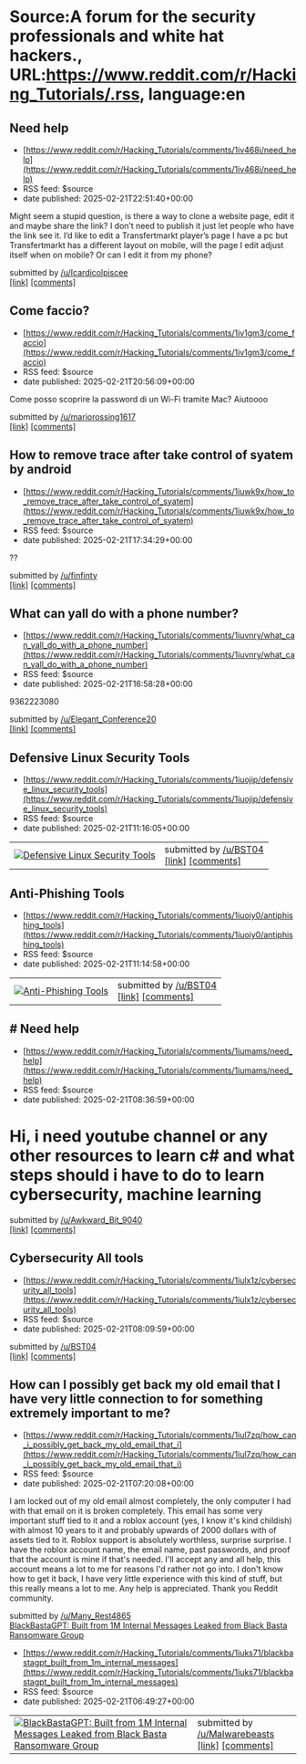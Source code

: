 # Source:A forum for the security professionals and white hat hackers., URL:https://www.reddit.com/r/Hacking_Tutorials/.rss, language:en

## Need help
 - [https://www.reddit.com/r/Hacking_Tutorials/comments/1iv468i/need_help](https://www.reddit.com/r/Hacking_Tutorials/comments/1iv468i/need_help)
 - RSS feed: $source
 - date published: 2025-02-21T22:51:40+00:00

<!-- SC_OFF --><div class="md"><p>Might seem a stupid question, is there a way to clone a website page, edit it and maybe share the link? I don’t need to publish it just let people who have the link see it. I’d like to edit a Transfertmarkt player’s page I have a pc but Transfertmarkt has a different layout on mobile, will the page I edit adjust itself when on mobile? Or can I edit it from my phone?</p> </div><!-- SC_ON --> &#32; submitted by &#32; <a href="https://www.reddit.com/user/Icardicolpiscee"> /u/Icardicolpiscee </a> <br/> <span><a href="https://www.reddit.com/r/Hacking_Tutorials/comments/1iv468i/need_help/">[link]</a></span> &#32; <span><a href="https://www.reddit.com/r/Hacking_Tutorials/comments/1iv468i/need_help/">[comments]</a></span>

## Come faccio?
 - [https://www.reddit.com/r/Hacking_Tutorials/comments/1iv1gm3/come_faccio](https://www.reddit.com/r/Hacking_Tutorials/comments/1iv1gm3/come_faccio)
 - RSS feed: $source
 - date published: 2025-02-21T20:56:09+00:00

<!-- SC_OFF --><div class="md"><p>Come posso scoprire la password di un Wi-Fi tramite Mac? Aiutoooo</p> </div><!-- SC_ON --> &#32; submitted by &#32; <a href="https://www.reddit.com/user/mariorossing1617"> /u/mariorossing1617 </a> <br/> <span><a href="https://www.reddit.com/r/Hacking_Tutorials/comments/1iv1gm3/come_faccio/">[link]</a></span> &#32; <span><a href="https://www.reddit.com/r/Hacking_Tutorials/comments/1iv1gm3/come_faccio/">[comments]</a></span>

## How to remove trace after take control of syatem by android
 - [https://www.reddit.com/r/Hacking_Tutorials/comments/1iuwk9x/how_to_remove_trace_after_take_control_of_syatem](https://www.reddit.com/r/Hacking_Tutorials/comments/1iuwk9x/how_to_remove_trace_after_take_control_of_syatem)
 - RSS feed: $source
 - date published: 2025-02-21T17:34:29+00:00

<!-- SC_OFF --><div class="md"><p>?? </p> </div><!-- SC_ON --> &#32; submitted by &#32; <a href="https://www.reddit.com/user/finfinty"> /u/finfinty </a> <br/> <span><a href="https://www.reddit.com/r/Hacking_Tutorials/comments/1iuwk9x/how_to_remove_trace_after_take_control_of_syatem/">[link]</a></span> &#32; <span><a href="https://www.reddit.com/r/Hacking_Tutorials/comments/1iuwk9x/how_to_remove_trace_after_take_control_of_syatem/">[comments]</a></span>

## What can yall do with a phone number?
 - [https://www.reddit.com/r/Hacking_Tutorials/comments/1iuvnry/what_can_yall_do_with_a_phone_number](https://www.reddit.com/r/Hacking_Tutorials/comments/1iuvnry/what_can_yall_do_with_a_phone_number)
 - RSS feed: $source
 - date published: 2025-02-21T16:58:28+00:00

<!-- SC_OFF --><div class="md"><p>9362223080</p> </div><!-- SC_ON --> &#32; submitted by &#32; <a href="https://www.reddit.com/user/Elegant_Conference20"> /u/Elegant_Conference20 </a> <br/> <span><a href="https://www.reddit.com/r/Hacking_Tutorials/comments/1iuvnry/what_can_yall_do_with_a_phone_number/">[link]</a></span> &#32; <span><a href="https://www.reddit.com/r/Hacking_Tutorials/comments/1iuvnry/what_can_yall_do_with_a_phone_number/">[comments]</a></span>

## Defensive Linux Security Tools
 - [https://www.reddit.com/r/Hacking_Tutorials/comments/1iuojip/defensive_linux_security_tools](https://www.reddit.com/r/Hacking_Tutorials/comments/1iuojip/defensive_linux_security_tools)
 - RSS feed: $source
 - date published: 2025-02-21T11:16:05+00:00

<table> <tr><td> <a href="https://www.reddit.com/r/Hacking_Tutorials/comments/1iuojip/defensive_linux_security_tools/"> <img src="https://preview.redd.it/ad3qsiib7hke1.png?width=640&amp;crop=smart&amp;auto=webp&amp;s=2ebb07159a51b606db7a111c5c7451bff59b40ab" alt="Defensive Linux Security Tools" title="Defensive Linux Security Tools" /> </a> </td><td> &#32; submitted by &#32; <a href="https://www.reddit.com/user/BST04"> /u/BST04 </a> <br/> <span><a href="https://i.redd.it/ad3qsiib7hke1.png">[link]</a></span> &#32; <span><a href="https://www.reddit.com/r/Hacking_Tutorials/comments/1iuojip/defensive_linux_security_tools/">[comments]</a></span> </td></tr></table>

## Anti-Phishing Tools
 - [https://www.reddit.com/r/Hacking_Tutorials/comments/1iuoiy0/antiphishing_tools](https://www.reddit.com/r/Hacking_Tutorials/comments/1iuoiy0/antiphishing_tools)
 - RSS feed: $source
 - date published: 2025-02-21T11:14:58+00:00

<table> <tr><td> <a href="https://www.reddit.com/r/Hacking_Tutorials/comments/1iuoiy0/antiphishing_tools/"> <img src="https://preview.redd.it/fc15gxt67hke1.png?width=640&amp;crop=smart&amp;auto=webp&amp;s=48d8163f0fb16bc7732347672f81724539934f87" alt="Anti-Phishing Tools" title="Anti-Phishing Tools" /> </a> </td><td> &#32; submitted by &#32; <a href="https://www.reddit.com/user/BST04"> /u/BST04 </a> <br/> <span><a href="https://i.redd.it/fc15gxt67hke1.png">[link]</a></span> &#32; <span><a href="https://www.reddit.com/r/Hacking_Tutorials/comments/1iuoiy0/antiphishing_tools/">[comments]</a></span> </td></tr></table>

## # Need help
 - [https://www.reddit.com/r/Hacking_Tutorials/comments/1iumams/need_help](https://www.reddit.com/r/Hacking_Tutorials/comments/1iumams/need_help)
 - RSS feed: $source
 - date published: 2025-02-21T08:36:59+00:00

<!-- SC_OFF --><div class="md"><h1>Hi, i need youtube channel or any other resources to learn c# and what steps should i have to do to learn cybersecurity, machine learning</h1> </div><!-- SC_ON --> &#32; submitted by &#32; <a href="https://www.reddit.com/user/Awkward_Bit_9040"> /u/Awkward_Bit_9040 </a> <br/> <span><a href="https://www.reddit.com/r/Hacking_Tutorials/comments/1iumams/need_help/">[link]</a></span> &#32; <span><a href="https://www.reddit.com/r/Hacking_Tutorials/comments/1iumams/need_help/">[comments]</a></span>

## Cybersecurity All tools
 - [https://www.reddit.com/r/Hacking_Tutorials/comments/1iulx1z/cybersecurity_all_tools](https://www.reddit.com/r/Hacking_Tutorials/comments/1iulx1z/cybersecurity_all_tools)
 - RSS feed: $source
 - date published: 2025-02-21T08:09:59+00:00

&#32; submitted by &#32; <a href="https://www.reddit.com/user/BST04"> /u/BST04 </a> <br/> <span><a href="/r/cybersecurity/comments/1ha64a1/cybersecurity_all_tools/">[link]</a></span> &#32; <span><a href="https://www.reddit.com/r/Hacking_Tutorials/comments/1iulx1z/cybersecurity_all_tools/">[comments]</a></span>

## How can I possibly get back my old email that I have very little connection to for something extremely important to me?
 - [https://www.reddit.com/r/Hacking_Tutorials/comments/1iul7zq/how_can_i_possibly_get_back_my_old_email_that_i](https://www.reddit.com/r/Hacking_Tutorials/comments/1iul7zq/how_can_i_possibly_get_back_my_old_email_that_i)
 - RSS feed: $source
 - date published: 2025-02-21T07:20:08+00:00

<!-- SC_OFF --><div class="md"><p>I am locked out of my old email almost completely, the only computer I had with that email on it is broken completely. This email has some very important stuff tied to it and a roblox account (yes, I know it&#39;s kind childish) with almost 10 years to it and probably upwards of 2000 dollars with of assets tied to it. Roblox support is absolutely worthless, surprise surprise. I have the roblox account name, the email name, past passwords, and proof that the account is mine if that&#39;s needed. I&#39;ll accept any and all help, this account means a lot to me for reasons I&#39;d rather not go into. I don&#39;t know how to get it back, I have very little experience with this kind of stuff, but this really means a lot to me. Any help is appreciated. Thank you Reddit community. </p> </div><!-- SC_ON --> &#32; submitted by &#32; <a href="https://www.reddit.com/user/Many_Rest4865"> /u/Many_Rest4865 </a> <br/> <span><a href="https://www.reddit.com/r/Hacking

## BlackBastaGPT: Built from 1M Internal Messages Leaked from Black Basta Ransomware Group
 - [https://www.reddit.com/r/Hacking_Tutorials/comments/1iuks71/blackbastagpt_built_from_1m_internal_messages](https://www.reddit.com/r/Hacking_Tutorials/comments/1iuks71/blackbastagpt_built_from_1m_internal_messages)
 - RSS feed: $source
 - date published: 2025-02-21T06:49:27+00:00

<table> <tr><td> <a href="https://www.reddit.com/r/Hacking_Tutorials/comments/1iuks71/blackbastagpt_built_from_1m_internal_messages/"> <img src="https://b.thumbs.redditmedia.com/avGYoxpuTiOMUFHZMe4s5bAnpOdP4WY19yDSSZeGgmY.jpg" alt="BlackBastaGPT: Built from 1M Internal Messages Leaked from Black Basta Ransomware Group" title="BlackBastaGPT: Built from 1M Internal Messages Leaked from Black Basta Ransomware Group" /> </a> </td><td> &#32; submitted by &#32; <a href="https://www.reddit.com/user/Malwarebeasts"> /u/Malwarebeasts </a> <br/> <span><a href="/r/blackhat/comments/1iukrzr/blackbastagpt_built_from_1m_internal_messages/">[link]</a></span> &#32; <span><a href="https://www.reddit.com/r/Hacking_Tutorials/comments/1iuks71/blackbastagpt_built_from_1m_internal_messages/">[comments]</a></span> </td></tr></table>


